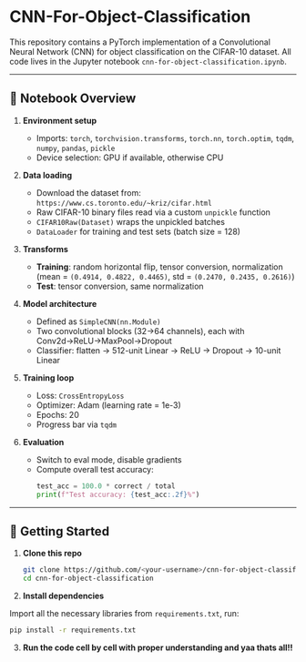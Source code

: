 # CNN-For-Object-Classification

This repository contains a PyTorch implementation of a Convolutional Neural Network (CNN) for object classification on the CIFAR-10 dataset. All code lives in the Jupyter notebook `cnn-for-object-classification.ipynb`.

---

## 📝 Notebook Overview

1. **Environment setup**  
   - Imports: `torch`, `torchvision.transforms`, `torch.nn`, `torch.optim`, `tqdm`, `numpy`, `pandas`, `pickle`  
   - Device selection: GPU if available, otherwise CPU

2. **Data loading**
   - Download the dataset from: `https://www.cs.toronto.edu/~kriz/cifar.html`
   - Raw CIFAR-10 binary files read via a custom `unpickle` function  
   - `CIFAR10Raw(Dataset)` wraps the unpickled batches  
   - `DataLoader` for training and test sets (batch size = 128)

4. **Transforms**  
   - **Training**: random horizontal flip, tensor conversion, normalization (mean = `(0.4914, 0.4822, 0.4465)`, std = `(0.2470, 0.2435, 0.2616)`)  
   - **Test**: tensor conversion, same normalization

5. **Model architecture**  
   - Defined as `SimpleCNN(nn.Module)`  
   - Two convolutional blocks (32→64 channels), each with Conv2d→ReLU→MaxPool→Dropout  
   - Classifier: flatten → 512-unit Linear → ReLU → Dropout → 10-unit Linear  

6. **Training loop**  
   - Loss: `CrossEntropyLoss`  
   - Optimizer: Adam (learning rate = 1e-3)  
   - Epochs: 20  
   - Progress bar via `tqdm`

7. **Evaluation**  
   - Switch to eval mode, disable gradients  
   - Compute overall test accuracy:  
     ```python
     test_acc = 100.0 * correct / total
     print(f"Test accuracy: {test_acc:.2f}%")
     ```
---

## 🚀 Getting Started

1. **Clone this repo**  
   ```bash
   git clone https://github.com/<your-username>/cnn-for-object-classification.git
   cd cnn-for-object-classification
   ```


2. **Install dependencies**

Import all the necessary libraries from `requirements.txt`, run:

```bash
pip install -r requirements.txt
```

3. **Run the code cell by cell with proper understanding and yaa thats all!!** 

